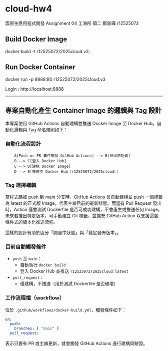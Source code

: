 # cloud-hw4
雲原生應用程式開發 Assignment 04
工海所 碩二 鄭新曄 r12525072

## Build Docker Image
docker build -t r12525072/2025cloud:v3 .

## Run Docker Container
docker run -p 8888:80 r12525072/2025cloud:v3

Login : http://localhost:8888


---

## 專案自動化產生 Container Image 的邏輯與 Tag 設計

本專案使用 GitHub Actions 自動建構並推送 Docker Image 至 Docker Hub。自動化邏輯與 Tag 命名規則如下：

### 自動化流程設計

```mermaid
    A[Push or PR 事件觸發 GitHub Actions] --> B[檢出原始碼]
    B --> C[登入 Docker Hub]
    C --> D[建構 Docker Image]
    D --> E[推送至 Docker Hub（r12525072/2025cloud）]
```

### Tag 選擇邏輯

當程式碼被 push 到 main 分支時，GitHub Actions 會自動建構並 push 一個標籤為 latest 的正式版 Image，代表主線目前的最新狀態。而當有 Pull Request 發出時，Action 僅會測試 Dockerfile 是否可成功建構，不會產生或推送任何 Image。未來若推出特定版本，可手動建立 Git 標籤，並擴充 GitHub Action 以支援這些條件式的版本化推送流程。

這樣的設計有助於區分「開發中狀態」與「穩定發佈版本」。

### 目前自動觸發條件

- `push` 至 `main`：
  - 自動執行 `docker build`
  - 登入 Docker Hub 並推送 `r12525072/2025cloud:latest`
- `pull_request`：
  - 僅建構，不推送（用於測試 Dockerfile 是否破壞）

### 工作流程檔（workflow）

位於 `.github/workflows/docker-build.yml`，觸發條件如下：

```yaml
on:
  push:
    branches: [ "main" ]
  pull_request:
```

表示只要有 PR 或主線更新，就會觸發 GitHub Actions 進行建構與驗證。
